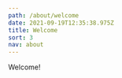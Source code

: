```yaml
---
path: /about/welcome
date: 2021-09-19T12:35:38.975Z
title: Welcome
sort: 3
nav: about
---
```


Welcome!
